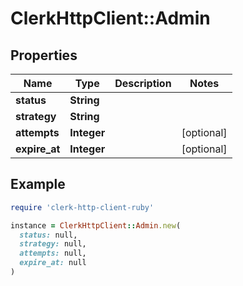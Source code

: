# ClerkHttpClient::Admin

## Properties

| Name | Type | Description | Notes |
| ---- | ---- | ----------- | ----- |
| **status** | **String** |  |  |
| **strategy** | **String** |  |  |
| **attempts** | **Integer** |  | [optional] |
| **expire_at** | **Integer** |  | [optional] |

## Example

```ruby
require 'clerk-http-client-ruby'

instance = ClerkHttpClient::Admin.new(
  status: null,
  strategy: null,
  attempts: null,
  expire_at: null
)
```


